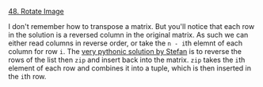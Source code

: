 [48. Rotate Image](https://leetcode.com/problems/rotate-image/)

I don't remember how to transpose a matrix. But you'll notice that each row in the solution is a reversed column in the original matrix. As such we can either read columns in reverse order, or take the `n - i`th elemnt of each column for row `i`. The [very pythonic solution by Stefan](https://leetcode.com/problems/rotate-image/discuss/18884/Seven-Short-Solutions-(1-to-7-lines)) is to reverse the rows of the list then `zip` and insert back into the matrix. `zip` takes the `i`th element of each row and combines it into a tuple, which is then inserted in the `i`th row.